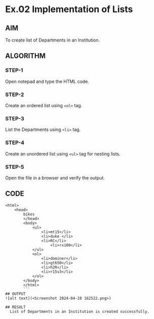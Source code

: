 # Ex.02 Implementation of Lists
## AIM
  To create list of Departments in an Institution.

## ALGORITHM
### STEP-1
  Open notepad and type the HTML code.

### STEP-2
  Create an ordered list using ```<ol>``` tag.

### STEP-3
  List the Departments using ```<li>``` tag.

### STEP-4
  Create an unordered list using ```<ul>``` tag for nesting lists.

### STEP-5
  Open the file in a browser and verify the output.
  
## CODE
```
<html>
    <head>
        bikes
        </head>
        <body>
            <ul>
                <li>mt15</li>
                <li>duke </li>
                <li>RC</li>
                    <li>rx100</li>    
            </ul>
            <ol>
                <li>dominer</li>
                <li>gt650</li>
                <li>h2R</li>
                <li>r15v3</li>
            </ol>
        </body>
        </html>
        ```
## OUTPUT
![alt text](<Screenshot 2024-04-28 162522.png>)

## RESULT
  List of Departments in an Institution is created successfully.
